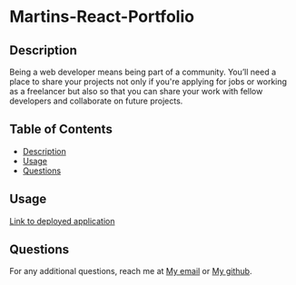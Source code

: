 # Martins-React-Portfolio

## Description

Being a web developer means being part of a community. You’ll need a place to share your projects not only if you're applying for jobs or working as a freelancer but also so that you can share your work with fellow developers and collaborate on future projects.

## Table of Contents 
- [Description](#description)
- [Usage](#usage)
- [Questions](#questions)

## Usage
     
<a href="https://mardyyy.github.io/Martins-React-Portfolio/"> Link to deployed application</a>

## Questions

For any additional questions, reach me at <a href="martinapopot@gmail.com">My email</a> or <a href="https://github.com/mardyyy">My github</a>.

